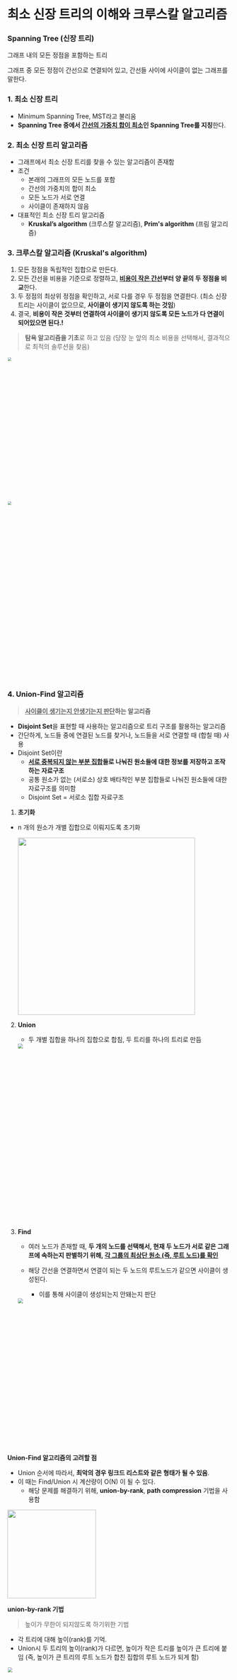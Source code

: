 # 최소 신장 트리의 이해와 크루스칼 알고리즘

### Spanning Tree (신장 트리)

그래프 내의 모든 정점을 포함하는 트리

그래프 중 모든 정점이 간선으로 연결되어 있고, 간선들 사이에 사이클이 없는 그래프를 말한다.



### 1. 최소 신장 트리

- Minimum Spanning Tree, MST라고 불리움
- **Spanning Tree 중에서 <u>간선의 가중치 합이 최소</u>인 Spanning Tree를 지칭**한다.



### 2. 최소 신장 트리 알고리즘

- 그래프에서 최소 신장 트리를 찾을 수 있는 알고리즘이 존재함
- 조건
  - 본래의 그래프의 모든 노드를 포함
  - 간선의 가중치의 합이 최소
  - 모든 노드가 서로 연결
  - 사이클이 존재하지 않음
- 대표적인 최소 신장 트리 알고리즘
  - **Kruskal’s algorithm** (크루스칼 알고리즘), **Prim's algorithm** (프림 알고리즘)



### 3. 크루스칼 알고리즘 (Kruskal's algorithm)
1. 모든 정점을 독립적인 집합으로 만든다.
2. 모든 간선을 비용을 기준으로 정렬하고, **<u>비용이 작은 간선</u>부터 양 끝의 두 정점을 비교**한다.
3. 두 정점의 최상위 정점을 확인하고, 서로 다를 경우 두 정점을 연결한다. (최소 신장 트리는 사이클이 없으므로, **사이클이 생기지 않도록 하는 것임**)
4. 결국, **비용이 작은 것부터 연결하여 사이클이 생기지 않도록 모든 노드가 다 연결이 되어있으면 된다.!**



> **탐욕 알고리즘을 기초**로 하고 있음 (당장 눈 앞의 최소 비용을 선택해서, 결과적으로 최적의 솔루션을 찾음)
<img src="https://www.fun-coding.org/00_Images/kruscal_internal1.png" width=650 style="zoom:50%;" >

<img src="https://www.fun-coding.org/00_Images/kruscal_internal2.png" width=800 style="zoom:50%;" >



### 4. Union-Find 알고리즘

> **<u>사이클이 생기는지 안생기는지 판단</u>하는 알고리즘**

- **Disjoint Set**을 표현할 때 사용하는 알고리즘으로 트리 구조를 활용하는 알고리즘
- 간단하게, 노드들 중에 연결된 노드를 찾거나, 노드들을 서로 연결할 때 (합칠 때) 사용
- Disjoint Set이란
  - **<u>서로 중복되지 않는 부분 집합</u>들로 나눠진 원소들에 대한 정보를 저장하고 조작하는 자료구조**
  - 공통 원소가 없는 (서로소) 상호 배타적인 부분 집합들로 나눠진 원소들에 대한 자료구조를 의미함
  - Disjoint Set = 서로소 집합 자료구조



1. **초기화**
   
- n 개의 원소가 개별 집합으로 이뤄지도록 초기화
   
     <img src="https://www.fun-coding.org/00_Images/initial_findunion.png" width=400>
   
     
2. **Union**

   - 두 개별 집합을 하나의 집합으로 합침, 두 트리를 하나의 트리로 만듬

   <img src="https://www.fun-coding.org/00_Images/union_findunion.png" width=600 style="zoom:67%;" >

3. **Find**

   - 여러 노드가 존재할 때, **두 개의 노드를 선택해서, 현재 두 노드가 서로 같은 그래프에 속하는지 판별하기 위해, <u>각 그룹의 최상단 원소 (즉, 루트 노드)를 확인</u>**

   - 해당 간선을 연결하면서 연결이 되는 두 노드의 루트노드가 같으면 사이클이 생성된다.
     - 이를 통해 사이클이 생성되는지 안돼는지 판단

   <img src="https://www.fun-coding.org/00_Images/find_findunion.png" width=500 style="zoom:67%;" >



**Union-Find 알고리즘의 고려할 점**

- Union 순서에 따라서, **최악의 경우 링크드 리스트와 같은 형태가 될 수 있음**.
- 이 때는 Find/Union 시 계산량이 O(N) 이 될 수 있다.
  - 해당 문제를 해결하기 위해, **union-by-rank**, **path compression** 기법을 사용함 



<img src="https://www.fun-coding.org/00_Images/worst_findunion.png" width=200>



**union-by-rank 기법**

> 높이가 무한이 되지않도록 하기위한 기법

- 각 트리에 대해 높이(rank)를 기억.
- Union시 두 트리의 높이(rank)가 다르면, 높이가 작은 트리를 높이가 큰 트리에 붙임 (즉, 높이가 큰 트리의 루트 노드가 합친 집합의 루트 노드가 되게 함)

<img src="https://www.fun-coding.org/00_Images/unionbyrank_findunion.png" width=700 style="zoom:67%;" >



- 높이가 h - 1 인 두 개의 트리를 합칠 때는 한 쪽의 트리 높이를 1 증가시켜주고, 다른 쪽의 트리를 해당 트리에 붙여줌

<img src="https://www.fun-coding.org/00_Images/unionbyranksame_findunion.png" width=700 style="zoom:67%;" >



- 초기화시, 모든 원소는 높이(rank) 가 0 인 개별 집합인 상태에서, 하나씩 원소를 합칠 때, union-by-rank 기법을 사용한다면,
  - 높이가 h 인 트리가 만들어지려면, 높이가 h - 1 인 두 개의 트리가 합쳐져야 함
  - 높이가 h - 1 인 트리를 만들기 위해 최소 n개의 원소가 필요하다면, 높이가 h 인 트리가 만들어지기 위해서는 최소 2n개의 원소가 필요함
  - 따라서 union-by-rank 기법을 사용하면, union/find 연산의 시간복잡도는 O(N) 이 아닌, O(log{N})로 낮출 수 있음



**path compression**

- **Find를 실행한 노드에서 거쳐간 노드를 루트에 다이렉트로 연결하는 기법**
- Find를 실행한 노드는 이후부터는 루트 노드를 한번에 알 수 있음

<img src="https://user-images.githubusercontent.com/42603919/147464569-136a73c1-6477-4556-a015-ad8bb831aee8.PNG" alt="캡처" style="zoom:50%;" />

- union-by-rank 와 path compression 기법 사용시 시간 복잡도는 다음 계산식을 만족함이 증명되었음
  - O(M log^*{N})
  - log^*{N}은 다음 값을 가짐이 증명되었음
    - N이 2^{65536}값을 가지더라도, log^*{N}의 값이 5의 값을 가지므로, 거의 O(1), 즉 상수값에 가깝다고 볼 수 있음

<div style="text-align:left">
<table>
  <tr>
    <th style="text-align:center">N</th>
    <th style="text-align:center">log^*{N}</th>
  </tr>
  <tr>
    <td style="text-align:left">1</td>
    <td style="text-align:left">0</td>
  </tr>
  <tr>
    <td style="text-align:left">2</td>
    <td style="text-align:left">1</td>
  </tr>
  <tr>
    <td style="text-align:left">4</td>
    <td style="text-align:left">2</td>
  </tr>
  <tr>
    <td style="text-align:left">16</td>
    <td style="text-align:left">3</td>
  </tr>
  <tr>
    <td style="text-align:left">65536</td>
    <td style="text-align:left">4</td>
  </tr>
  <tr>
    <td style="text-align:left">2^{65536}</td>
    <td style="text-align:left">5</td>
  </tr>
</table>
</div>



### 5. 크루스칼 알고리즘 (Kruskal's algorithm) 코드 작성

**1. Edge 클래스 정의**

````java
public class Edge implements Comparable<Edge> {
    public int weight;
    public String nodeV;
    public String nodeU;
    
    public Edge(int weight, String nodeV, String nodeU) {
        this.weight = weight;
        this.nodeV = nodeV;
        this.nodeU = nodeU;
    }
    
    public String toString() {
        return "(" + this.weight + ", " + this.nodeV + ", " + this.nodeU + ")";
    }
    
    @Override 
    public int compareTo(Edge edge) {
        return this.weight - edge.weight;
    }
}
````



**2. Edge 데이터 자료구조화**

<img src="https://www.fun-coding.org/00_Images/kruscal_internal1.png" width=650 style="zoom:50%;" >



````java
ArrayList<String> vetices = new ArrayList<String>(Arrays.asList("A", "B", "C", "D", "E", "F", "G"));
ArrayList<Edge> edges = new ArrayList<Edge>();
edges.add(new Edge(7, "A", "B"));
edges.add(new Edge(5, "A", "D"));
edges.add(new Edge(7, "B", "A"));
edges.add(new Edge(8, "B", "C"));
edges.add(new Edge(9, "B", "D"));
edges.add(new Edge(7, "B", "E"));
edges.add(new Edge(8, "C", "B"));
edges.add(new Edge(5, "C", "E"));
edges.add(new Edge(5, "D", "A"));
edges.add(new Edge(9, "D", "B"));
edges.add(new Edge(7, "D", "E"));
edges.add(new Edge(6, "D", "F"));
edges.add(new Edge(7, "E", "B"));
edges.add(new Edge(5, "E", "C"));
edges.add(new Edge(7, "E", "D"));
edges.add(new Edge(8, "E", "F"));
edges.add(new Edge(9, "E", "G"));
edges.add(new Edge(6, "F", "D"));
edges.add(new Edge(8, "F", "E"));
edges.add(new Edge(11, "F", "G"));
edges.add(new Edge(9, "G", "E"));
edges.add(new Edge(11, "G", "F"));

=> true
````



````java
vetices
=> [A, B, C, D, E, F, G]
````



````java
edges
=> [(7, A, B), (5, A, D), (7, B, A), (8, B, C), (9, B, D), (7, B, E), (8, C, B), (5, C, E), (5, D, A), (9, D, B), (7, D, E), (6, D, F), (7, E, B), (5, E, C), (7, E, D), (8, E, F), (9, E, G), (6, F, D), (8, F, E), (11, F, G), (9, G, E), (11, G, F)]
````



**3. Union-Find 알고리즘 메서드 작성**

````java
import java.util.HashMap;

// 내 노드의 부모 노드를 return하는 HashMap
HashMap<String, String> parent = new HashMap<String, String>();
// 내 노드의 rank 번호를 return하는 HashMap
HashMap<String, Integer> rank = new HashMap<String, Integer>();
````



````java
// 참고: path compression 기법 구현시, 각 node 의 rank 정보까지 업데이트할 필요는 없다.
// rank 정보를 사용하는 union-by-rank 기법은 루트 node 의 rank 정보만을 사용하기 때문이다.

public String find(String node) {
    // path compression 기법
    if (parent.get(node) != node) {
        // 현재 노드가 루트 노드가 아니라면 다른 루트노드가 존재
        // path compression 기법을 통해 Find를 실행한 노드에서 거쳐간 노드를 루트에 다이렉트로 연결한다.
        parent.put(node, find(parent.get(node)));
    }
    return parent.get(node);
}
````



````java
public void union(String nodeV, String nodeU) {
    String root1 = find(nodeV);
    String root2 = find(nodeU);
    
    // union-by-rank 기법
    // 높이가 무한이 되지않도록 하기위한 기법
    if (rank.get(root1) > rank.get(root2)) {
        parent.put(root2, root1);
    } else {
        parent.put(root1, root2);
        if (rank.get(root1) == rank.get(root2)) {
            rank.put(root2, rank.get(root2) + 1);
        }
    }
}
````



````java
// 초기화
// n 개의 원소가 개별 집합으로 이뤄지도록 초기화
public void makeSet(String node) {
    parent.put(node, node);
    rank.put(node, 0);
}
````



**4. 크루스칼 알고리즘 (Kruskal's algorithm) 작성**

````java
import java.util.Collections;

public ArrayList<Edge> kruskalFunc(ArrayList<String> vetices, ArrayList<Edge> edges) {
    ArrayList<Edge> mst = new ArrayList<Edge>();
    Edge currentEdge;
    
    // 1. 초기화
    for (int index = 0; index < vertices.size(); index++) {
        makeSet(vertices.get(index));
    }
    
    // 2. 간선 weight 기반, sorting
    Collections.sort(edges);
    
    for (int index = 0; index < edges.size(); index++) {
        currentEdge = edges.get(index);
        // 해당 nodeV의 루트 노드와 nodeU의 루트 노드가 다르다면, 사이클이 없는 것이므로 그때만 합친다.
        if (find(currentEdge.nodeV) != find(currentEdge.nodeU)) {
            union(currentEdge.nodeV, currentEdge.nodeU);
            mst.add(currentEdge);
        }
    }
}
````



#### 최종 코드

````java
import java.util.Collections;
import java.util.HashMap;
import java.util.ArrayList;
import java.util.Arrays;

public class KruskalPath {
    HashMap<String, String> parent = new HashMap<String, String>();
    HashMap<String, Integer> rank = new HashMap<String, Integer>();
    
    public String find(String node) {
        // path compresion 기법
        if (this.parent.get(node) != node) {
            this.parent.put(node, this.find(this.parent.get(node)));
        }
        return this.parent.get(node);
    }
    
    public void union(String nodeV, String nodeU) {
        String root1 = this.find(nodeV);
        String root2 = this.find(nodeU);
        
        // union-by-rank 기법
        if (this.rank.get(root1) > this.rank.get(root2)) {
            this.parent.put(root2, root1);
        } else {
            this.parent.put(root1, root2);
            if (this.rank.get(root1) == this.rank.get(root2)) {
                this.rank.put(root2, this.rank.get(root2) + 1);
            }
        }
    }
    
    public void makeSet(String node) {
        this.parent.put(node, node);
        this.rank.put(node, 0);
    }
    
    public ArrayList<Edge> kruskalFunc(ArrayList<String> vertices, ArrayList<Edge> edges) {
        ArrayList<Edge> mst = new ArrayList<Edge>();
        Edge currentEdge;
        
        // 1. 초기화
        for (int index = 0; index < vertices.size(); index++) {
            this.makeSet(vertices.get(index));
        }
        
        // 2. 간선 weight 기반 sorting
        Collections.sort(edges);
        
        for (int index = 0; index < edges.size(); index++) {
            currentEdge = edges.get(index);
            if (this.find(currentEdge.nodeV) != this.find(currentEdge.nodeU)) {
                this.union(currentEdge.nodeV, currentEdge.nodeU);
                mst.add(currentEdge);
            }
        }
        
        return mst;
    }
}
````



**테스트**

<img src="https://www.fun-coding.org/00_Images/kruscal_internal2.png" width=800 style="zoom:50%;" >



````java
KruskalPath kObject = new KruskalPath();
kObject.kruskalFunc(vertices, edges);

=> [(5, A, D), (5, C, E), (6, D, F), (7, A, B), (7, B, E), (9, E, G)]
````



### 6. 시간 복잡도
- 크루스컬 알고리즘의 시간 복잡도는 O(E log E)
  - 다음 단계에서 2번, 간선을 비용 기준으로 정렬하는 시간에 좌우됨 (즉 간선을 비용 기준으로 정렬하는 시간이 가장 큼)
  1. 모든 정점을 독립적인 집합으로 만든다.
  2. 모든 간선을 비용을 기준으로 정렬하고, 비용이 작은 간선부터 양 끝의 두 정점을 비교한다.
     - 퀵소트를 사용한다면 시간 복잡도는 O(n log n) 이며, 간선이 n 이므로 O(E log E)
  3. 두 정점의 최상위 정점을 확인하고, 서로 다를 경우 두 정점을 연결한다. (최소 신장 트리는 사이클이 없으므로, 사이클이 생기지 않도록 하는 것임)
     - union-by-rank 와 path compression 기법 사용시 시간 복잡도가 결국 상수값에 가까움, O(1)



<img src="https://www.fun-coding.org/00_Images/kruscal_time.png" style="zoom:50%;" >

